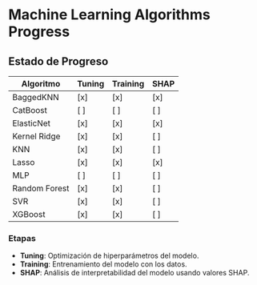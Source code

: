 # Machine Learning Algorithms Progress

## Estado de Progreso

| Algoritmo        | Tuning | Training | SHAP |
|------------------|--------|----------|------|
| BaggedKNN        | [x]    | [x]      | [x]  |
| CatBoost         | [ ]    | [ ]      | [ ]  |
| ElasticNet       | [x]    | [x]      | [x]  |
| Kernel Ridge     | [x]    | [x]      | [ ]  |
| KNN              | [x]    | [x]      | [ ]  |
| Lasso            | [x]    | [x]      | [x]  |
| MLP              | [ ]    | [ ]      | [ ]  |
| Random Forest    | [x]    | [x]      | [ ]  |
| SVR              | [x]    | [x]      | [ ]  |
| XGBoost          | [x]    | [x]      | [ ]  |

### Etapas

- **Tuning**: Optimización de hiperparámetros del modelo.
- **Training**: Entrenamiento del modelo con los datos.
- **SHAP**: Análisis de interpretabilidad del modelo usando valores SHAP.



